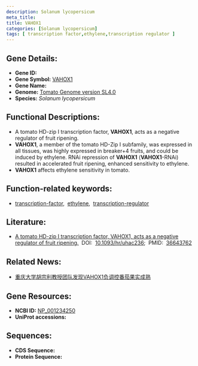 ```yaml
---
description: Solanum lycopersicum
meta_title:
title: VAHOX1
categories: [Solanum lycopersicum]
tags: [ transcription factor,ethylene,transcription regulator ]
---
```


## Gene Details:
- **Gene ID:**	[]()
- **Gene Symbol:** <u>VAHOX1</u>
- **Gene Name:** 
- **Genome:** [Tomato Genome version SL4.0](https://solgenomics.net/organism/solanum_lycopersicum/genome)
- **Species:** *Solanum lycopersicum*

## Functional Descriptions:
   - A tomato HD-zip I transcription factor, **VAHOX1**, acts as a negative regulator of fruit ripening.
   - **VAHOX1**, a member of the tomato HD-Zip I subfamily, was expressed in all tissues, was highly expressed in breaker+4 fruits, and could be induced by ethylene. RNAi repression of **VAHOX1** (**VAHOX1**-RNAi) resulted in accelerated fruit ripening, enhanced sensitivity to ethylene.
   - **VAHOX1** affects ethylene sensitivity in tomato.

## Function-related keywords:
   - [transcription-factor](/tags/transcription-factor/),&nbsp;&nbsp;[ethylene](/tags/ethylene/),&nbsp;&nbsp;[transcription-regulator](/tags/transcription-regulator/)

## Literature:
   - [A tomato HD-zip I transcription factor, VAHOX1, acts as a negative regulator of fruit ripening.]( https://academic.oup.com/hr/article/10/1/uhac236/6763587)&nbsp;&nbsp;DOI:&nbsp;&nbsp;[10.1093/hr/uhac236](https://academic.oup.com/hr/article/10/1/uhac236/6763587);&nbsp;&nbsp;PMID:&nbsp;&nbsp;[36643762](https://pubmed.ncbi.nlm.nih.gov/36643762/)

## Related News:
   - [重庆大学胡宗利教授团队发现VAHOX1负调控番茄果实成熟](https://mp.weixin.qq.com/s?__biz=MzIyOTY2NDYyNQ==&mid=2247560749&idx=5&sn=f7426a3fdd2472d91d9f97b3f1b96d36&chksm=e8bc9c33dfcb1525acbe9bf4570fe5703774884eafe394190c746ea866a6bf0738c80c4280bb&scene=27#wechat_redirect)

## Gene Resources:
- **NCBI ID:**  [NP_001234250](https://www.ncbi.nlm.nih.gov/gene/?term=NP_001234250)
- **UniProt accessions:** [](https://www.uniprot.org/uniprotkb//entry)



## Sequences:
- **CDS Sequence:**
- **Protein Sequence:**
